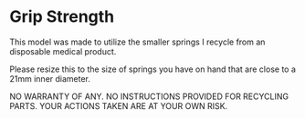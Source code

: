 # Grip Strength

This model was made to utilize the smaller springs I recycle from an disposable medical product.

Please resize this to the size of springs you have on hand that are close to a 21mm inner diameter.

NO WARRANTY OF ANY. NO INSTRUCTIONS PROVIDED FOR RECYCLING PARTS. YOUR ACTIONS TAKEN ARE AT YOUR OWN RISK.
